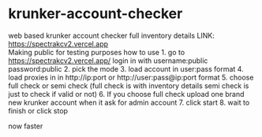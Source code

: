 # krunker-account-checker
web based krunker account checker full inventory details
LINK:  https://spectrakcv2.vercel.app	
	Making public for testing purposes
	how to use
	1. go to https://spectrakcv2.vercel.app/
	login in with username:public password:public
	2. pick the mode
	3. load account in user:pass format
	4. load proxies in in http://ip:port or http://user:pass@ip:port format
	5. choose full check or semi check (full check is with inventory details semi check is just to check if valid or not)
	6. If you choose full check upload one brand new krunker account when it ask for admin account
	7. click start 
	8. wait to finish or click stop


now faster

